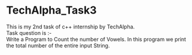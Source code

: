 # TechAlpha_Task3
This is my 2nd task of c++ internship by TechAlpha.<br>
Task question is :-<br> Write a Program to Count the number of Vowels.
In this program we print the total number of the entire input String.
